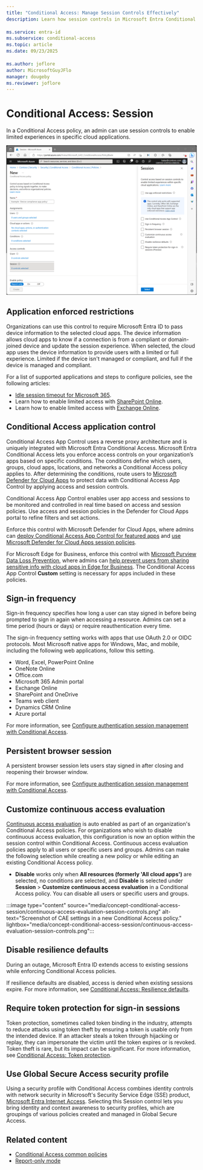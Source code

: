 ```yaml
---
title: "Conditional Access: Manage Session Controls Effectively"
description: Learn how session controls in Microsoft Entra Conditional Access policies enable secure, limited experiences for cloud apps based on device compliance.

ms.service: entra-id
ms.subservice: conditional-access
ms.topic: article
ms.date: 09/23/2025

ms.author: joflore
author: MicrosoftGuyJFlo
manager: dougeby
ms.reviewer: joflore
---
```

# Conditional Access: Session

In a Conditional Access policy, an admin can use session controls to enable limited experiences in specific cloud applications.

![Screenshot of a Conditional Access policy with a grant control requiring multifactor authentication.](./media/concept-conditional-access-session/conditional-access-session.png)

## Application enforced restrictions

Organizations can use this control to require Microsoft Entra ID to pass device information to the selected cloud apps. The device information allows cloud apps to know if a connection is from a compliant or domain-joined device and update the session experience. When selected, the cloud app uses the device information to provide users with a limited or full experience. Limited if the device isn't managed or compliant, and full if the device is managed and compliant.

For a list of supported applications and steps to configure policies, see the following articles:

- [Idle session timeout for Microsoft 365](/microsoft-365/admin/manage/idle-session-timeout-web-apps#details-about-idle-session-timeout).
- Learn how to enable limited access with [SharePoint Online](/sharepoint/control-access-from-unmanaged-devices).
- Learn how to enable limited access with [Exchange Online](/microsoft-365/security/office-365-security/secure-email-recommended-policies#limit-access-to-exchange-online-from-outlook-on-the-web).

## Conditional Access application control

Conditional Access App Control uses a reverse proxy architecture and is uniquely integrated with Microsoft Entra Conditional Access. Microsoft Entra Conditional Access lets you enforce access controls on your organization’s apps based on specific conditions. The conditions define which users, groups, cloud apps, locations, and networks a Conditional Access policy applies to. After determining the conditions, route users to [Microsoft Defender for Cloud Apps](/defender-cloud-apps/what-is-defender-for-cloud-apps) to protect data with Conditional Access App Control by applying access and session controls.

Conditional Access App Control enables user app access and sessions to be monitored and controlled in real time based on access and session policies. Use access and session policies in the Defender for Cloud Apps portal to refine filters and set actions. 

Enforce this control with Microsoft Defender for Cloud Apps, where admins can [deploy Conditional Access App Control for featured apps](/defender-cloud-apps/proxy-deployment-aad) and [use Microsoft Defender for Cloud Apps session policies](/defender-cloud-apps/session-policy-aad).

For Microsoft Edge for Business, enforce this control with [Microsoft Purview Data Loss Prevention](/purview/dlp-browser-dlp-learn), where admins can [help prevent users from sharing sensitive info with cloud apps in Edge for Business](/purview/dlp-create-policy-prevent-cloud-sharing-from-edge-biz). The Conditional Access App Control **Custom** setting is necessary for apps included in these policies.

## Sign-in frequency

Sign-in frequency specifies how long a user can stay signed in before being prompted to sign in again when accessing a resource. Admins can set a time period (hours or days) or require reauthentication every time.

The sign-in frequency setting works with apps that use OAuth 2.0 or OIDC protocols. Most Microsoft native apps for Windows, Mac, and mobile, including the following web applications, follow this setting.

- Word, Excel, PowerPoint Online
- OneNote Online
- Office.com
- Microsoft 365 Admin portal
- Exchange Online
- SharePoint and OneDrive
- Teams web client
- Dynamics CRM Online
- Azure portal

For more information, see [Configure authentication session management with Conditional Access](concept-session-lifetime.md#user-sign-in-frequency).

## Persistent browser session

A persistent browser session lets users stay signed in after closing and reopening their browser window.

For more information, see [Configure authentication session management with Conditional Access](concept-session-lifetime.md#persistence-of-browsing-sessions).

## Customize continuous access evaluation

[Continuous access evaluation](concept-continuous-access-evaluation.md) is auto enabled as part of an organization's Conditional Access policies. For organizations who wish to disable continuous access evaluation, this configuration is now an option within the session control within Conditional Access. Continuous access evaluation policies apply to all users or specific users and groups. Admins can make the following selection while creating a new policy or while editing an existing Conditional Access policy.

- **Disable** works only when **All resources (formerly 'All cloud apps')** are selected, no conditions are selected, and **Disable** is selected under **Session** > **Customize continuous access evaluation** in a Conditional Access policy. You can disable all users or specific users and groups.

:::image type="content" source="media/concept-conditional-access-session/continuous-access-evaluation-session-controls.png" alt-text="Screenshot of CAE settings in a new Conditional Access policy." lightbox="media/concept-conditional-access-session/continuous-access-evaluation-session-controls.png":::

## Disable resilience defaults

During an outage, Microsoft Entra ID extends access to existing sessions while enforcing Conditional Access policies.

If resilience defaults are disabled, access is denied when existing sessions expire. For more information, see [Conditional Access: Resilience defaults](resilience-defaults.md).

## Require token protection for sign-in sessions

Token protection, sometimes called token binding in the industry, attempts to reduce attacks using token theft by ensuring a token is usable only from the intended device. If an attacker steals a token through hijacking or replay, they can impersonate the victim until the token expires or is revoked. Token theft is rare, but its impact can be significant. For more information, see [Conditional Access: Token protection](concept-token-protection.md).

## Use Global Secure Access security profile

Using a security profile with Conditional Access combines identity controls with network security in Microsoft's Security Service Edge (SSE) product, [Microsoft Entra Internet Access](../../global-secure-access/concept-internet-access.md#security-profiles). Selecting this Session control lets you bring identity and context awareness to security profiles, which are groupings of various policies created and managed in Global Secure Access. 

## Related content

- [Conditional Access common policies](concept-conditional-access-policy-common.md)
- [Report-only mode](concept-conditional-access-report-only.md)

